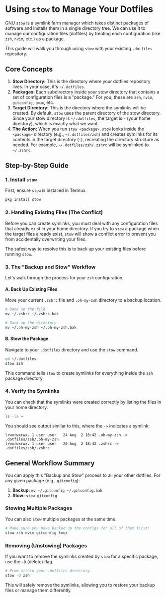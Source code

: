 # Using `stow` to Manage Your Dotfiles

GNU `stow` is a symlink farm manager which takes distinct packages of software and installs them in a single directory tree. We can use it to manage our configuration files (dotfiles) by treating each configuration (like `zsh`, `nvim`, etc.) as a package.

This guide will walk you through using `stow` with your existing `.dotfiles` repository.

## Core Concepts

1.  **Stow Directory:** This is the directory where your dotfiles repository lives. In your case, it's `~/.dotfiles`.
2.  **Packages:** Each subdirectory inside your stow directory that contains a set of configuration files is a "package." For you, these are `zsh`, `nvim`, `gitconfig`, `tmux`, etc.
3.  **Target Directory:** This is the directory where the symlinks will be created. By default, `stow` uses the parent directory of the stow directory. Since your stow directory is `~/.dotfiles`, the target is `~` (your home directory), which is exactly what we want.
4.  **The Action:** When you run `stow <package>`, `stow` looks inside the `<package>` directory (e.g., `~/.dotfiles/zsh`) and creates symlinks for its contents in the target directory (`~`), recreating the directory structure as needed. For example, `~/.dotfiles/zsh/.zshrc` will be symlinked to `~/.zshrc`.

## Step-by-Step Guide

### 1. Install `stow`

First, ensure `stow` is installed in Termux.

```bash
pkg install stow
```

### 2. Handling Existing Files (The Conflict)

Before you can create symlinks, you must deal with any configuration files that already exist in your home directory. If you try to `stow` a package when the target files already exist, `stow` will show a conflict error to prevent you from accidentally overwriting your files.

The safest way to resolve this is to back up your existing files before running `stow`.

### 3. The "Backup and Stow" Workflow

Let's walk through the process for your `zsh` configuration.

#### A. Back Up Existing Files

Move your current `.zshrc` file and `.oh-my-zsh` directory to a backup location.

```bash
# Back up the file
mv ~/.zshrc ~/.zshrc.bak

# Back up the directory
mv ~/.oh-my-zsh ~/.oh-my-zsh.bak
```

#### B. Stow the Package

Navigate to your `.dotfiles` directory and use the `stow` command.

```bash
cd ~/.dotfiles
stow zsh
```

This command tells `stow` to create symlinks for everything inside the `zsh` package directory.

### 4. Verify the Symlinks

You can check that the symlinks were created correctly by listing the files in your home directory.

```bash
ls -la ~
```

You should see output similar to this, where the `->` indicates a symlink:

```
lrwxrwxrwx. 1 user user   24 Aug  2 18:42 .oh-my-zsh -> .dotfiles/zsh/.oh-my-zsh
lrwxrwxrwx. 1 user user   20 Aug  2 18:42 .zshrc -> .dotfiles/zsh/.zshrc
```

## General Workflow Summary

You can apply this "Backup and Stow" process to all your other dotfiles. For any given package (e.g., `gitconfig`):

1.  **Backup:** `mv ~/.gitconfig ~/.gitconfig.bak`
2.  **Stow:** `stow gitconfig`

### Stowing Multiple Packages

You can also `stow` multiple packages at the same time.

```bash
# Make sure you have backed up the configs for all of them first!
stow zsh nvim gitconfig tmux
```

### Removing (Unstowing) Packages

If you want to remove the symlinks created by `stow` for a specific package, use the `-D` (delete) flag.

```bash
# From within your .dotfiles directory
stow -D zsh
```

This will safely remove the symlinks, allowing you to restore your backup files or manage them differently.
